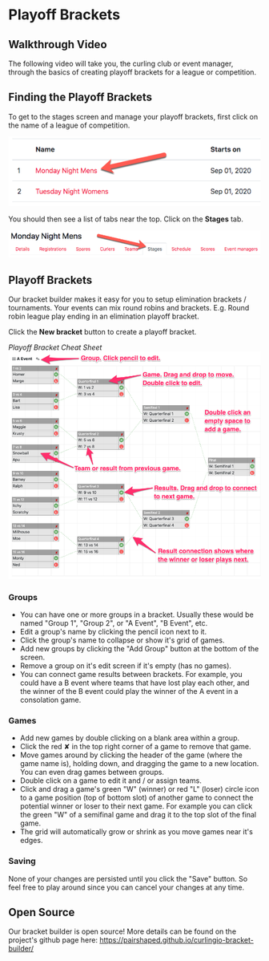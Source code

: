 # Playoff Brackets

## Walkthrough Video[​](#walkthrough-video "Direct link to Walkthrough Video")

The following video will take you, the curling club or event manager, through the basics of creating playoff brackets for a league or competition.

## Finding the Playoff Brackets[​](#finding-the-playoff-brackets "Direct link to Finding the Playoff Brackets")

To get to the stages screen and manage your playoff brackets, first click on the name of a league of competition.

![Events List](/assets/images/events-d18b109ded429fddd604c714df19b8be.png)

You should then see a list of tabs near the top. Click on the **Stages** tab.

![Stages Navigation](/assets/images/navigation-b267264a260493a3bc180c2e5229b896.png)

## Playoff Brackets[​](#playoff-brackets "Direct link to Playoff Brackets")

Our bracket builder makes it easy for you to setup elimination brackets / tournaments. Your events can mix round robins and brackets. E.g. Round robin league play ending in an elimination playoff bracket.

Click the **New bracket** button to create a playoff bracket.

*Playoff Bracket Cheat Sheet* ![Playoff Bracket Cheat Sheet](/assets/images/playoff-bracket-a6483cf623c2cbc05db218f042006b67.png)

### Groups[​](#groups "Direct link to Groups")

* You can have one or more groups in a bracket. Usually these would be named "Group 1", "Group 2", or "A Event", "B Event", etc.
* Edit a group's name by clicking the pencil icon next to it.
* Click the group's name to collapse or show it's grid of games.
* Add new groups by clicking the "Add Group" button at the bottom of the screen.
* Remove a group on it's edit screen if it's empty (has no games).
* You can connect game results between brackets. For example, you could have a B event where teams that have lost play each other, and the winner of the B event could play the winner of the A event in a consolation game.

### Games[​](#games "Direct link to Games")

* Add new games by double clicking on a blank area within a group.
* Click the red ✘ in the top right corner of a game to remove that game.
* Move games around by clicking the header of the game (where the game name is), holding down, and dragging the game to a new location. You can even drag games between groups.
* Double click on a game to edit it and / or assign teams.
* Click and drag a game's green "W" (winner) or red "L" (loser) circle icon to a game position (top of bottom slot) of another game to connect the potential winner or loser to their next game. For example you can click the green "W" of a semifinal game and drag it to the top slot of the final game.
* The grid will automatically grow or shrink as you move games near it's edges.

### Saving[​](#saving "Direct link to Saving")

None of your changes are persisted until you click the "Save" button. So feel free to play around since you can cancel your changes at any time.

## Open Source[​](#open-source "Direct link to Open Source")

Our bracket builder is open source! More details can be found on the project's github page here: <https://pairshaped.github.io/curlingio-bracket-builder/>
